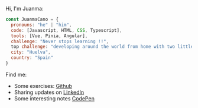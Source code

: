 Hi, I'm Juanma:

```javascript
const JuanmaCano = {
  pronouns: "he" | "him",
  code: [Javascript, HTML, CSS, Typescript],
  tools: [Vue, Pinia, Angular],
  challenge: "Never stops learning !!", 
  top challenge: "developing around the world from home with two little devils (I love them)",
  city: "Huelva",
  country: "Spain"
}
```

Find me:
- Some exercises: <a href="https://juanmacano.github.io/">Github</a>
- Sharing updates on <a href="https://www.linkedin.com/in/JuanmaCano1980">LinkedIn</a>
- Some interesting notes <a href="https://codepen.io/JuanmaCano/">CodePen</a>
